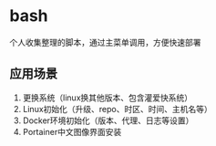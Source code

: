 # bash
个人收集整理的脚本，通过主菜单调用，方便快速部署

## 应用场景

1. 更换系统（linux换其他版本、包含灌爱快系统）
2. Linux初始化（升级、repo、时区、时间、主机名等）
3. Docker环境初始化（版本、代理、日志等设置）
4. Portainer中文图像界面安装

